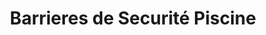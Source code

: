 ---
title: "Barrieres de Securité Piscine"
url: /saint-gilles-les-bains/barrieres-de-securite-piscine/
shop: Allgemein
---